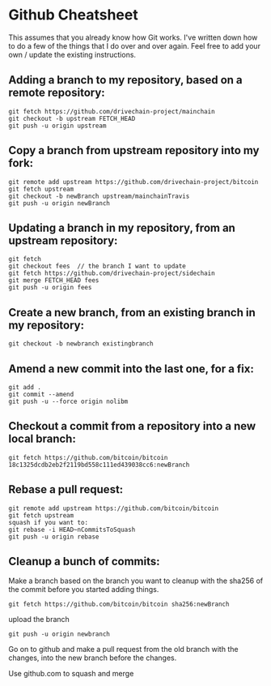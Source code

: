 # Github Cheatsheet
This assumes that you already know how Git works. I've written down how to do a few of the things that I do over and over again. Feel free to add your own / update the existing instructions.

Adding a branch to my repository, based on a remote repository:
---------------------------------------------------------------
```
git fetch https://github.com/drivechain-project/mainchain
git checkout -b upstream FETCH_HEAD
git push -u origin upstream
```

Copy a branch from upstream repository into my fork:
----------------------------------------------------
```
git remote add upstream https://github.com/drivechain-project/bitcoin
git fetch upstream
git checkout -b newBranch upstream/mainchainTravis
git push -u origin newBranch
```

Updating a branch in my repository, from an upstream repository:
--------------------------------------------------------------
```
git fetch
git checkout fees  // the branch I want to update
git fetch https://github.com/drivechain-project/sidechain
git merge FETCH_HEAD fees
git push -u origin fees
```

Create a new branch, from an existing branch in my repository:
--------------------------------------------------------------
```
git checkout -b newbranch existingbranch
```

Amend a new commit into the last one, for a fix:
------------------------------------------------
```
git add .
git commit --amend
git push -u --force origin nolibm
```

Checkout a commit from a repository into a new local branch:
------------------------------------------------------------
```
git fetch https://github.com/bitcoin/bitcoin 18c1325dcdb2eb2f2119bd558c111ed439038cc6:newBranch
```

Rebase a pull request:
----------------------
```
git remote add upstream https://github.com/bitcoin/bitcoin
git fetch upstream
squash if you want to:
git rebase -i HEAD~nCommitsToSquash
git push -u origin rebase
```

Cleanup a bunch of commits:
---------------------------
Make a branch based on the branch you want to cleanup with the sha256 of the commit before you started adding things.

```
git fetch https://github.com/bitcoin/bitcoin sha256:newBranch
```

upload the branch

```
git push -u origin newbranch
```

Go on to github and make a pull request from the old branch with the changes, into the new branch before the changes.

Use github.com to squash and merge
